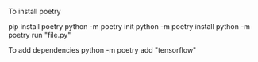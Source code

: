 To install poetry

pip install poetry
python -m poetry init
python -m poetry install
python -m poetry run "file.py"


To add dependencies
python -m poetry add "tensorflow"
